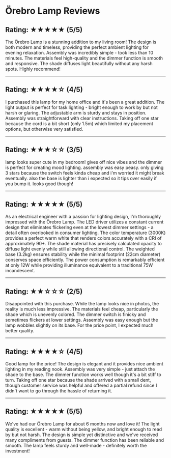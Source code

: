 # Örebro Lamp Reviews

## Rating: ★★★★★ (5/5)
The Örebro Lamp is a stunning addition to my living room! The design is both modern and timeless, providing the perfect ambient lighting for evening relaxation. Assembly was incredibly simple - took less than 10 minutes. The materials feel high-quality and the dimmer function is smooth and responsive. The shade diffuses light beautifully without any harsh spots. Highly recommend!

---

## Rating: ★★★★☆ (4/5)
I purchased this lamp for my home office and it's been a great addition. The light output is perfect for task lighting - bright enough to work by but not harsh or glaring. The adjustable arm is sturdy and stays in position. Assembly was straightforward with clear instructions. Taking off one star because the cord is a bit short (only 1.5m) which limited my placement options, but otherwise very satisfied.

---

## Rating: ★★★☆☆ (3/5)
lamp looks super cute in my bedroom! gives off nice vibes and the dimmer is perfect for creating mood lighting. assembly was easy peasy. only giving 3 stars because the switch feels kinda cheap and i'm worried it might break eventually. also the base is lighter than i expected so it tips over easily if you bump it. looks good though!

---

## Rating: ★★★★★ (5/5)
As an electrical engineer with a passion for lighting design, I'm thoroughly impressed with the Örebro Lamp. The LED driver utilizes a constant current design that eliminates flickering even at the lowest dimmer settings - a detail often overlooked in consumer lighting. The color temperature (3000K) provides a perfect warm white that renders colors accurately with a CRI of approximately 90+. The shade material has precisely calculated opacity to diffuse light evenly while still allowing directional control. The weighted base (3.2kg) ensures stability while the minimal footprint (22cm diameter) conserves space efficiently. The power consumption is remarkably efficient at only 12W while providing illuminance equivalent to a traditional 75W incandescent.

---

## Rating: ★★☆☆☆ (2/5)
Disappointed with this purchase. While the lamp looks nice in photos, the reality is much less impressive. The materials feel cheap, particularly the shade which is unevenly colored. The dimmer switch is finicky and sometimes flickers at lower settings. Assembly was easy enough but the lamp wobbles slightly on its base. For the price point, I expected much better quality.

---

## Rating: ★★★★☆ (4/5)
Good lamp for the price! The design is elegant and it provides nice ambient lighting in my reading nook. Assembly was very simple - just attach the shade to the base. The dimmer function works well though it's a bit stiff to turn. Taking off one star because the shade arrived with a small dent, though customer service was helpful and offered a partial refund since I didn't want to go through the hassle of returning it.

---

## Rating: ★★★★★ (5/5)
We've had our Örebro Lamp for about 6 months now and love it! The light quality is excellent - warm without being yellow, and bright enough to read by but not harsh. The design is simple yet distinctive and we've received many compliments from guests. The dimmer function has been reliable and smooth. The lamp feels sturdy and well-made - definitely worth the investment!
